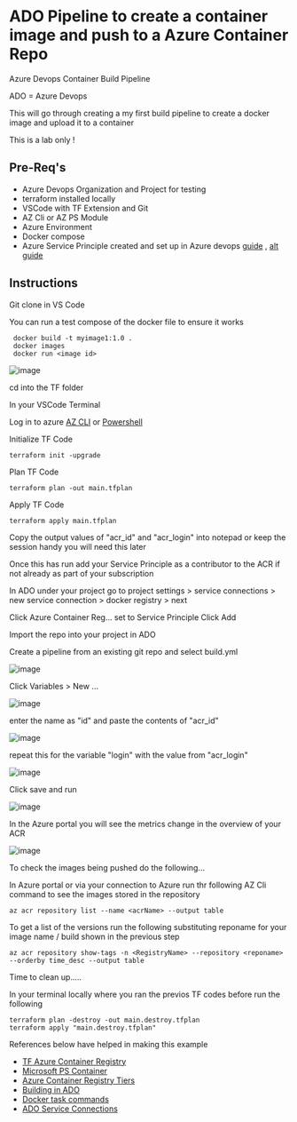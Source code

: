 # ADO Pipeline to create a container image and push to a Azure Container Repo
Azure Devops Container Build Pipeline

ADO = Azure Devops

This will go through creating a my first build pipeline to create a docker image and upload it to a container

This is a lab only !

## Pre-Req's

* Azure Devops Organization and Project for testing
* terraform installed locally
* VSCode with TF Extension and Git
* AZ Cli or AZ PS Module 
* Azure Environment
* Docker compose 
* Azure Service Principle created  and set up in Azure devops [guide](https://learn.microsoft.com/en-us/azure/devops/integrate/get-started/authentication/service-principal-managed-identity?view=azure-devops) , [alt guide](https://learn.microsoft.com/en-us/cli/azure/create-an-azure-service-principal-azure-cli)

## Instructions

Git clone in VS Code 

You can run a test compose of the docker file to ensure it works 

     docker build -t myimage1:1.0 .
     docker images
     docker run <image id>

![image](https://github.com/knowlesy/pipeline_docker_image/assets/20459678/8c68fecb-4cf7-4f94-acd7-ad661b92a4a8)


cd into the TF folder 

In your VSCode Terminal 

Log in to azure [AZ CLI](https://learn.microsoft.com/en-us/cli/azure/authenticate-azure-cli) or [Powershell](https://learn.microsoft.com/en-us/powershell/azure/authenticate-azureps?view=azps-10.1.0)

Initialize TF Code

    terraform init -upgrade

Plan TF Code

    terraform plan -out main.tfplan

Apply TF Code

    terraform apply main.tfplan


Copy the output values of "acr_id" and "acr_login" into notepad or keep the session handy you will need this later 

Once this has run add your Service Principle as a contributor to the ACR if not already as part of your subscription

In ADO under your project go to project settings > service connections > new service connection > docker registry > next

Click Azure Container Reg... set to Service Principle Click Add 


Import the repo into your  project in ADO

Create a pipeline from an existing git repo and select build.yml

![image](https://github.com/knowlesy/pipeline_docker_image/assets/20459678/962ac5bf-324c-4550-9cb9-e8c131f28ad4)


Click Variables > New ...

![image](https://github.com/knowlesy/pipeline_docker_image/assets/20459678/2ff614b2-fa00-41a9-9b6a-53d8a3eba20e)

enter the name as "id" and paste the contents of "acr_id"

![image](https://github.com/knowlesy/pipeline_docker_image/assets/20459678/ec844a59-4e33-4d3f-98d8-3dfc66b675af)

repeat this for the variable "login" with the value from "acr_login"

![image](https://github.com/knowlesy/pipeline_docker_image/assets/20459678/9bcdfcca-97c0-47ee-9cdf-54a963b2fb01)

Click save and run 

![image](https://github.com/knowlesy/pipeline_docker_image/assets/20459678/90094e6d-8cae-4f4a-a26b-f6961b589637)

In the Azure portal you will see the metrics change in the overview of your ACR 

![image](https://github.com/knowlesy/pipeline_docker_image/assets/20459678/3c875b91-b2c8-42fb-9b81-0c2cc068493b)

To check the images being pushed do the following... 


In Azure portal or via your connection to Azure run thr following AZ Cli command to see the images stored in the repository

    az acr repository list --name <acrName> --output table

To get a list of the versions run the following substituting reponame for your image name / build shown in the previous step

    az acr repository show-tags -n <RegistryName> --repository <reponame> --orderby time_desc --output table


Time to clean up..... 

In your terminal locally where you ran the previos TF codes before run the following

    terraform plan -destroy -out main.destroy.tfplan
    terraform apply "main.destroy.tfplan"

References below have helped in making this example 
* [TF Azure Container Registry](https://registry.terraform.io/providers/hashicorp/azurerm/latest/docs/resources/container_registry)
* [Microsoft PS Container](https://hub.docker.com/_/microsoft-powershell)
* [Azure Container Registry Tiers](https://learn.microsoft.com/en-us/azure/container-registry/container-registry-skus)
* [Building in ADO](https://learn.microsoft.com/en-us/azure/devops/pipelines/ecosystems/containers/build-image?view=azure-devops)
* [Docker task commands](https://learn.microsoft.com/en-us/azure/devops/pipelines/tasks/reference/docker-v2?view=azure-pipelines&tabs=yaml)
* [ADO Service Connections](https://learn.microsoft.com/en-us/azure/devops/pipelines/library/service-endpoints?view=azure-devops&tabs=yaml#docker-registry-service-connection)
